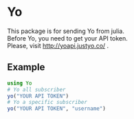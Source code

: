 # Yo
This package is for sending Yo from julia.  
Before Yo, you need to get your API token.  
Please, visit http://yoapi.justyo.co/ .
## Example

```Julia:example.jl
using Yo
# Yo all subscriber
yo("YOUR API TOKEN")
# Yo a specific subscriber
yo("YOUR API TOKEN", "username")
```
